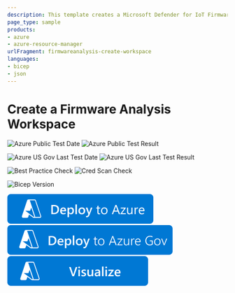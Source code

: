 ```yaml
---
description: This template creates a Microsoft Defender for IoT Firmware Analysis workspace.
page_type: sample
products:
- azure
- azure-resource-manager
urlFragment: firmwareanalysis-create-workspace
languages:
- bicep
- json
---
```


# Create a Firmware Analysis Workspace

![Azure Public Test Date](https://azurequickstartsservice.blob.core.windows.net/badges/quickstarts/microsoft.firmwareanalysis/firmwareanalysis-create-workspace/PublicLastTestDate.svg)
![Azure Public Test Result](https://azurequickstartsservice.blob.core.windows.net/badges/quickstarts/microsoft.firmwareanalysis/firmwareanalysis-create-workspace/PublicDeployment.svg)

![Azure US Gov Last Test Date](https://azurequickstartsservice.blob.core.windows.net/badges/quickstarts/microsoft.firmwareanalysis/firmwareanalysis-create-workspace/FairfaxLastTestDate.svg)
![Azure US Gov Last Test Result](https://azurequickstartsservice.blob.core.windows.net/badges/quickstarts/microsoft.firmwareanalysis/firmwareanalysis-create-workspace/FairfaxDeployment.svg)

![Best Practice Check](https://azurequickstartsservice.blob.core.windows.net/badges/quickstarts/microsoft.firmwareanalysis/firmwareanalysis-create-workspace/BestPracticeResult.svg)
![Cred Scan Check](https://azurequickstartsservice.blob.core.windows.net/badges/quickstarts/microsoft.firmwareanalysis/firmwareanalysis-create-workspace/CredScanResult.svg)

![Bicep Version](https://azurequickstartsservice.blob.core.windows.net/badges/quickstarts/microsoft.firmwareanalysis/firmwareanalysis-create-workspace/BicepVersion.svg)

[![Deploy To Azure](https://raw.githubusercontent.com/Azure/azure-quickstart-templates/master/1-CONTRIBUTION-GUIDE/images/deploytoazure.svg?sanitize=true)](https://portal.azure.com/#create/Microsoft.Template/uri/https%3A%2F%2Fraw.githubusercontent.com%2FAzure%2Fazure-quickstart-templates%2Fmaster%2Fquickstarts%2Fmicrosoft.firmwareanalysis%2Ffirmwareanalysis-create-workspace%2Fazuredeploy.json)
[![Deploy To Azure US Gov](https://raw.githubusercontent.com/Azure/azure-quickstart-templates/master/1-CONTRIBUTION-GUIDE/images/deploytoazuregov.svg?sanitize=true)](https://portal.azure.us/#create/Microsoft.Template/uri/https%3A%2F%2Fraw.githubusercontent.com%2FAzure%2Fazure-quickstart-templates%2Fmaster%rmwareanalysis%2Ffirmwareanalysis-create-workspace%2Fazuredeploy.json)
[![Visualize](https://raw.githubusercontent.com/Azure/azure-quickstart-templates/master/1-CONTRIBUTION-GUIDE/images/visualizebutton.svg?sanitize=true)](http://armviz.io/#/?load=https%3A%2F%2Fraw.githubusercontent.com%2FAzure%2Fazure-quickstart-templates%2Fmaster%2Fquickstarts%2Fmicrosoft.firmwareanalysis%2Ffirmwareanalysis-create-workspace%2Fazuredeploy.json)
